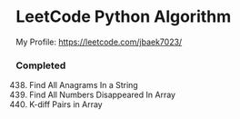 # LeetCode Python Algorithm

My Profile: https://leetcode.com/jbaek7023/

### Completed

438. Find All Anagrams In a String
448. Find All Numbers Disappeared In Array
532. K-diff Pairs in Array
